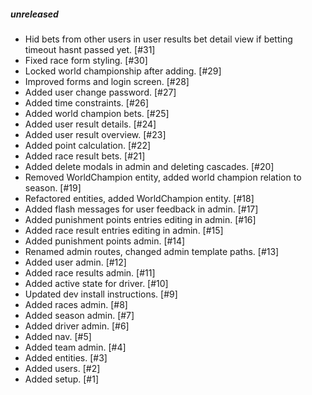 ##### unreleased

-   Hid bets from other users in user results bet detail view if betting timeout hasnt passed yet. [#31]
-   Fixed race form styling. [#30]
-   Locked world championship after adding. [#29]
-   Improved forms and login screen. [#28]
-   Added user change password. [#27]
-   Added time constraints. [#26]
-   Added world champion bets. [#25]
-   Added user result details. [#24]
-   Added user result overview. [#23]
-   Added point calculation. [#22]
-   Added race result bets. [#21]
-   Added delete modals in admin and deleting cascades. [#20] 
-   Removed WorldChampion entity, added world champion relation to season. [#19]
-   Refactored entities, added WorldChampion entity. [#18]
-   Added flash messages for user feedback in admin. [#17]
-   Added punishment points entries editing in admin. [#16]
-   Added race result entries editing in admin. [#15]
-   Added punishment points admin. [#14]
-   Renamed admin routes, changed admin template paths. [#13]
-   Added user admin. [#12]
-   Added race results admin. [#11]
-   Added active state for driver. [#10]
-   Updated dev install instructions. [#9]
-   Added races admin. [#8]
-   Added season admin. [#7]
-   Added driver admin. [#6]
-   Added nav. [#5]
-   Added team admin. [#4]
-   Added entities. [#3]
-   Added users. [#2]
-   Added setup. [#1]
